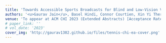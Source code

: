 ```yaml
---
title: 'Towards Accessible Sports Broadcasts for Blind and Low-Vision Viewers'
authors: '<u>Gaurav Jain</u>, Basel Hindi, Connor Courtien, Xin Yi Therese Xu, Conrad Wyrick, Michael Malcolm, Brian A. Smith'
venue: 'To appear at ACM CHI 2023 (Extended Abstracts) [Acceptance Rate: 34\%].'
# paper_link: ''
# vol_date: '2023'
cover_img: 'http://gaurav1302.github.io/files/tennis-chi-ea-cover.png'
---
```


